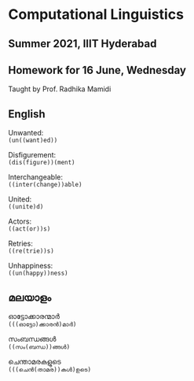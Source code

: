 # Computational Linguistics
## Summer 2021, IIIT Hyderabad
## Homework for 16 June, Wednesday

Taught by Prof. Radhika Mamidi

## English
Unwanted:  
`(un((want)ed))`

Disfigurement:  
`(dis(figure))(ment)`

Interchangeable:  
`((inter(change))able)`

United:  
`((unite)d)`

Actors:  
`((act(or))s)`

Retries:  
`((re(trie))s)`

Unhappiness:  
`((un(happy))ness)`


## മലയാളം
ഓട്ടോക്കാരന്മാർ  
`(((ഓട്ടോ)ക്കാരൻ)മാർ)`

സംബന്ധങ്ങൾ  
`((സം(ബന്ധ))ങ്ങൾ)`

ചെന്താമരകളുടെ  
`(((ചെൻ(താമര))കൾ)ഉടെ)`
